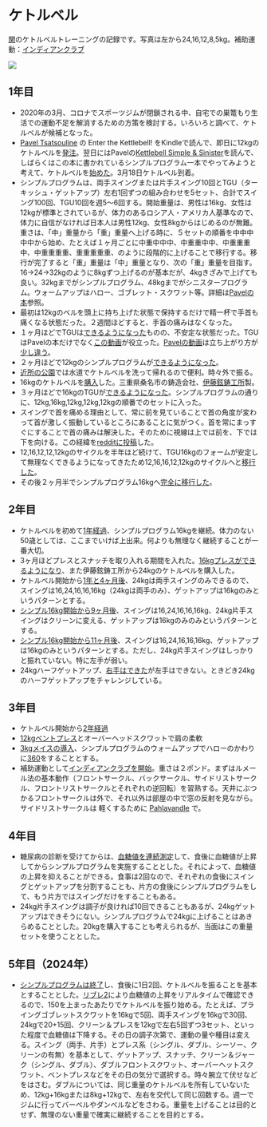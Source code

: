# ケトルベル
[関](https://github.com/sekika)のケトルベルトレーニングの記録です。写真は左から24,16,12,8,5kg。補助運動：[インディアンクラブ](indian.md)

<img src="https://pbs.twimg.com/profile_banners/3842711/1643460988/600x200">

## 1年目
- 2020年の3月、コロナでスポーツジムが閉鎖される中、自宅での巣篭もり生活での運動不足を解消するための方策を検討する。いろいろと調べて、ケトルベルが候補となった。
- [Pavel Tsatsouline](https://en.wikipedia.org/wiki/Pavel_Tsatsouline) の Enter the Kettlebell! をKindleで読んで、即日に12kgのケトルベルを[発注](https://twitter.com/seki/status/1352957472625975297)。翌日にはPavelの[Kettlebell Simple & Sinister](https://www.amazon.co.jp/gp/product/B07ZQKWMKR)を読んで、しばらくはこの本に書かれているシンプルプログラム一本でやってみようと考えて、ケトルベルを[始めた](https://twitter.com/seki/status/1243158979431153664)。3月18日ケトルベル到着。
- シンプルプログラムは、両手スイングまたは片手スイング10回とTGU（ターキッシュ・ゲットアップ）左右1回ずつの組み合わせを5セット、合計でスイング100回、TGU10回を週5〜6回する。開始重量は、男性は16kg、女性は12kgが標準とされているが、体力のあるロシア人・アメリカ人基準なので、体力に自信がなければ日本人は男性12kg、女性8kgからはじめるのが無難。重さは、「中」重量から「重」重量へ上げる時に、５セットの順番を中中中中中から始め、たとえば１ヶ月ごとに中重中中中、中重重中中、中重重重中、中重重重重、重重重重重、のように段階的に上げることで移行する。移行が完了すると「重」重量は「中」重量となり、次の「重」重量を目指す。16→24→32kgのように8kgずつ上げるのが基本だが、4kgきざみで上げても良い。32kgまでがシンプルプログラム、48kgまでがシニスタープログラム。ウォームアップはハロー、ゴブレット・スクワット等。詳細は[Pavelの本](https://www.amazon.co.jp/gp/product/B07ZQKWMKR)参照。
- 最初は12kgのベルを頭上に持ち上げた状態で保持するだけで精一杯で手首も痛くなる状態だった。２週間ほどすると、手首の痛みはなくなった。
- １ヶ月ほどでTGUは[できるようになった](https://twitter.com/seki/status/1253634681028767745)ものの、不安定な状態だった。TGUはPavelの本だけでなく[この動画](https://youtu.be/NpRbsl6A7ys)が役立った。[Pavelの動画](https://www.youtube.com/watch?v=cKx8xE8jJZs)は立ち上がり方が[少し違う](https://twitter.com/seki/status/1254028848791826437)。
- ２ヶ月ほどで12kgのシンプルプログラムが[できるようになった](https://twitter.com/seki/status/1259775785809764354)。
- [近所の公園](https://twitter.com/seki/status/1266666080744820742)では水道でケトルベルを洗って帰れるので便利。時々外で振る。
- 16kgのケトルベルを[購入](https://twitter.com/seki/status/1265545766849916929)した。三重県桑名市の鋳造会社、[伊藤鉉鋳工所](https://twitter.com/hskettlebell)製。
- ３ヶ月ほどで16kgのTGUが[できるようになった](https://twitter.com/seki/status/1275362620313198592)。シンプルプログラムの通りに、12kg,16kg,12kg,12kg,12kgの順番でのセットに入った。
- スイングで首を痛める理由として、常に前を見ていることで首の角度が変わって首が激しく振動しているところにあることに気がつく。首を常にまっすぐにすることで首の痛みは解決した。そのために視線は上では前を、下では下を向ける。この経緯を[redditに投稿](https://www.reddit.com/r/kettlebell/comments/ifp2a8/keep_your_neck_straight_in_swing/)した。
- 12,16,12,12,12kgのサイクルを半年ほど続けて、TGU16kgのフォームが安定して無理なくできるようになってきたため12,16,16,12,12kgのサイクルへと[移行した](https://twitter.com/seki/status/1338460387847487488)。
- その後２ヶ月半でシンプルプログラム16kgへ[完全に移行した](https://twitter.com/seki/status/1366350945542578177)。

## 2年目
- ケトルベルを初めて[1年経過](https://twitter.com/seki/status/1372546398177009664)、シンプルプログラム16kgを継続。体力のない50歳としては、ここまでいけば上出来。何よりも無理なく継続することが一番大切。
- 3ヶ月ほどプレスとスナッチを取り入れる期間を入れた。[16kgプレスができるようになり](https://twitter.com/seki/status/1388058377444499456)、また伊藤鉉鋳工所から24kgのケトルベルを購入した。
- ケトルベル開始から[1年と4ヶ月後](https://twitter.com/seki/status/1412040664452239362)、24kgは両手スイングのみできるので、スイングは16,24,16,16,16kg（24kgは両手のみ）、ゲットアップは16kgのみというパターンとする。
- [シンプル16kg開始から9ヶ月後](https://twitter.com/seki/status/1470332165485641730)、スイングは16,24,16,16,16kg、24kg片手スイングはクリーンに変える、ゲットアップは16kgのみのみというパターンとする。
- [シンプル16kg開始から11ヶ月後](https://twitter.com/seki/status/1485550532731506689)、スイングは16,24,16,16,16kg、ゲットアップは16kgのみというパターンとする。ただし、24kg片手スイングはしっかりと振れていない。特に左手が弱い。
- 24kgハーフゲットアップ、[右手はできた](https://twitter.com/seki/status/1504449051218960394)が左手はできない。ときどき24kgのハーフゲットアップをチャレンジしている。

## 3年目
- ケトルベル開始から[2年経過](https://twitter.com/seki/status/1504765385232764935)
- [12kgベントプレス](https://twitter.com/seki/status/1504999931483852802)とオーバーヘッドスクワットで肩の柔軟
- [3kgメイスの導入](https://twitter.com/seki/status/1546441520949374976)、シンプルプログラムのウォームアップでハローのかわりに[360](https://youtu.be/5UYSyKXGmk0)をすることとする。
- 補助運動として[インディアンクラブを開始](https://twitter.com/seki/status/1551128186045734914)。重さは２ポンド。まずはルメール法の基本動作（フロントサークル、バックサークル、サイドリストサークル、フロントリストサークルとそれぞれの逆回転）を習熟する。天井にぶつかるフロントサークルは外で、それ以外は部屋の中で窓の反射を見ながら。サイドリストサークルは 軽くするために [Pahlavandle](https://twitter.com/seki/status/1556548556198400000) で。

## 4年目
- 糖尿病の診断を受けてからは、[血糖値を連続測定](https://sekika.github.io/2023/01/03/Libre/)して、食後に血糖値が上昇してからシンプルプログラムを実施することとした。それによって、血糖値の上昇を抑えることができる。食事は2回なので、それぞれの食後にスイングとゲットアップを分割することも、片方の食後にシンプルプログラムをして、もう片方ではスイングだけをすることもある。
- 24kg片手スイングは調子が良ければ10回できることもあるが、24kgゲットアップはできそうにない。シンプルプログラムで24kgに上げることはあきらめることとした。20kgを購入することも考えられるが、当面はこの重量セットを使うこととした。

## 5年目（2024年）
- [シンプルプログラムは終了](https://twitter.com/seki/status/1761674208978084090)し、食後に1日2回、ケトルベルを振ることを基本とすることとした。[リブレ2](https://sekika.github.io/2023/01/03/Libre/)により血糖値の上昇をリアルタイムで確認できるので、150を上まったあたりでケトルベルを振り始める。たとえば、プライングゴブレットスクワットを16kgで5回、両手スイングを16kgで30回、24kgで20+15回、クリーン＆プレスを12kgで左右5回ずつ3セット、といった程度で血糖値は下降する。その日の調子次第で、運動の量や種目は変える。スイング（両手、片手）とプレス系（シングル、ダブル、シーソー、クリーンの有無）を基本として、ゲットアップ、スナッチ、クリーン＆ジャーク（シングル、ダブル）、ダブルフロントスクワット、オーバーヘットスクワット、ベントプレスなどをその日の気分で選択する。時々腕立て伏せなどをはさむ。ダブルについては、同じ重量のケトルベルを所有していないため、12kg+16kgまたは8kg+12kgで、左右を交代して同じ回数する。週一でジムに行ってバーベルやダンベルなどをさわる。重量を上げることは目的とせず、無理のない重量で確実に継続することを目的とする。

